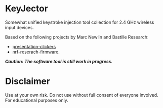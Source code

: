# KeyJector

Somewhat unified keystroke injection tool collection for 2.4 GHz wireless input devices.

Based on the following projects by Marc Newlin and Bastille Research:
* [presentation-clickers](https://github.com/marcnewlin/presentation-clickers)
* [nrf-reserach-firmware](https://github.com/BastilleResearch/nrf-research-firmware).

**_Caution: The software tool is still work in progress._**

# Disclaimer

Use at your own risk. Do not use without full consent of everyone involved. For educational purposes only.
